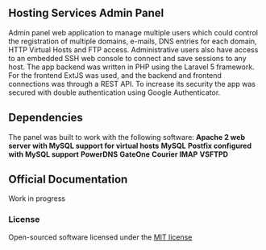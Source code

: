 ## Hosting Services Admin Panel

Admin panel web application to manage multiple users which could control the registration of multiple domains, e-mails, DNS entries for each domain, HTTP Virtual Hosts and FTP access.
Administrative users also have access to an embedded SSH web console to connect and save sessions to any host.
The app backend was written in PHP using the Laravel 5 framework. For the frontend ExtJS was used, and the backend and frontend connections was through a REST API.
To increase its security the app was secured with double authentication using Google Authenticator.

## Dependencies

The panel was built to work with the following software:
**Apache 2 web server with MySQL support for virtual hosts**
**MySQL**
**Postfix configured with MySQL support**
**PowerDNS**
**GateOne**
**Courier IMAP**
**VSFTPD**

## Official Documentation

Work in progress

### License

Open-sourced software licensed under the [MIT license](http://opensource.org/licenses/MIT)
